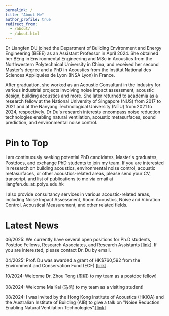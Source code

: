 ```yaml
---
permalink: /
title: "About Me"
author_profile: true
redirect_from: 
  - /about/
  - /about.html
---
```


<div class="text-justify">
<p>
Dr Liangfen DU joined the Department of Building Environment and Energy Engineering (BEEE) as an Assistant Professor in April 2024. She obtained her BEng in Environmental Engineering and MSc in Acoustics from the Northwestern Polytechnical University in China, and received her second Master's degree and a PhD in Acoustics from the Institut National des Sciences Appliquées de Lyon (INSA Lyon) in France. 
</p>
<p>
After graduation, she worked as an Acoustic Consultant in the industry for various industrial projects involving noise impact assessment, acoustic design, building acoustics and more. She later returned to academia as a research fellow at the National University of Singapore (NUS) from 2017 to 2021 and at the Nanyang Technological University (NTU) from 2021 to 2024, respectively. Dr Du's research interests encompass noise reduction technologies enabling natural ventilation, acoustic metasurfaces, sound prediction, and environmental noise control.
</p>
</div>

Pin to Top
======
<div class="text-justify">
<p>
I am continuously seeking potential PhD candidates, Master's graduates, Postdocs, and exchange PhD students to join my team. If you are interested in research on building acoustics, environmental noise control, acoustic metasurfaces, or other acoustics-related areas, please send your CV, transcript, and list of publications to me via email at liangfen.du_at_polyu.edu.hk
</p>
<p>
I also provide consultancy services in various acoustic-related areas, including Noise Impact Assessment, Room Acoustics, Noise and Vibration Control, Acoustical Measurement, and other related fields.
</p>
</div>

Latest News
======
<p>06/2025: We currently have several open positions for Ph.D students, Postdoc Fellows, Research Associates, and Research Assistants  [<a href="https://jobs.polyu.edu.hk/job_detail.php?job=250626003">link</a>]. If you are interested, please contact Dr. Du by email. </p>

<p>04/2025: Prof. Du was awarded a grant of HK$760,592 from the Environment and Conservation Fund (ECF) [<a href="https://www.polyu.edu.hk/beee/news-and-events/news/2025/20250402-beee-assistant-professor-secures-prestigious-environment-and-conservation-fund-grant/">link</a>].</p>

<p>10/2024: Welcome Dr. Zhou Tong (周桐) to my team as a postdoc fellow!</p>

<p>08/2024: Welcome Ma Kai (马凯) to my team as a visiting student!</p>

<div class="text-justify">
<p>08/2024: I was invited by the Hong Kong Institute of Acoustics (HKIOA) and the Australian Institute of Building (AIB) to give a talk on "Noise Reduction Enabling Natural Ventilation Technologies".[<a href="https://hkioa.org/detail_photo.php?solevar=e8063bf1b823b6a7">link</a>] </p>
</div>
